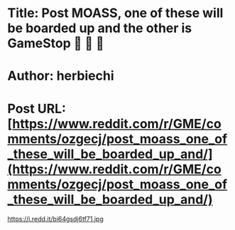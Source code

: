 # Title: Post MOASS, one of these will be boarded up and the other is GameStop 🚀 💎 🙌
# Author: herbiechi
# Post URL: [https://www.reddit.com/r/GME/comments/ozgecj/post_moass_one_of_these_will_be_boarded_up_and/](https://www.reddit.com/r/GME/comments/ozgecj/post_moass_one_of_these_will_be_boarded_up_and/)


https://i.redd.it/bi64gsdj6tf71.jpg